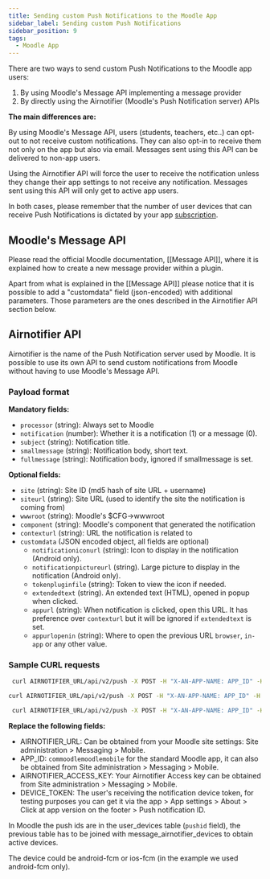 ```yaml
---
title: Sending custom Push Notifications to the Moodle App
sidebar_label: Sending custom Push Notifications
sidebar_position: 9
tags:
  - Moodle App
---
```


There are two ways to send custom Push Notifications to the Moodle app users:

1. By using Moodle's Message API implementing a message provider
2. By directly using the Airnotifier (Moodle's Push Notification server) APIs

**The main differences are:**

By using Moodle's Message API, users (students, teachers, etc..) can opt-out to not receive custom notifications. They can also opt-in to receive them not only on the app but also via email. Messages sent using this API can be delivered to non-app users.

Using the Airnotifier API will force the user to receive the notification unless they change their app settings to not receive any notification.
Messages sent using this API will only get to active app users.

In both cases, please remember that the number of user devices that can receive Push Notifications is dictated by your app [subscription](https://moodle.com/app/).

## Moodle's Message API

Please read the official Moodle documentation, [[Message API]], where it is explained how to create a new message provider within a plugin.

Apart from what is explained in the [[Message API]] please notice that it is possible to add a "customdata" field (json-encoded) with additional parameters. Those parameters are the ones described in the Airnotifier API section below.

## Airnotifier API

Airnotifier is the name of the Push Notification server used by Moodle. It is possible to use its own API to send custom notifications from Moodle without having to use Moodle's Message API.

### Payload format

**Mandatory fields:**

- `processor` (string): Always set to Moodle
- `notification` (number): Whether it is a notification (1) or a message (0).
- `subject` (string): Notification title.
- `smallmessage` (string): Notification body, short text.
- `fullmessage` (string): Notification body, ignored if smallmessage is set.

**Optional fields:**

- `site` (string): Site ID (md5 hash of site URL + username)
- `siteurl` (string): Site URL (used to identify the site the notification is coming from)
- `wwwroot` (string): Moodle's $CFG->wwwroot
- `component` (string): Moodle's component that generated the notification
- `contexturl` (string): URL the notification is related to
- `customdata` (JSON encoded object, all fields are optional)
  - `notificationiconurl` (string): Icon to display in the notification (Android only).
  - `notificationpictureurl` (string). Large picture to display in the notification (Android only).
  - `tokenpluginfile` (string): Token to view the icon if needed.
  - `extendedtext` (string). An extended text (HTML), opened in popup when clicked.
  - `appurl` (string): When notification is clicked, open this URL. It has preference over `contexturl` but it will be ignored if `extendedtext` is set.
  - `appurlopenin` (string): Where to open the previous URL `browser`, `in-app` or any other value.

### Sample CURL requests

```bash title="Simple notification, only subject and body:"
 curl AIRNOTIFIER_URL/api/v2/push -X POST -H "X-AN-APP-NAME: APP_ID" -H "X-AN-APP-KEY: AIRNOTIFIER_ACCESS_KEY" --data '{"device": "android-fcm", "token": "DEVICE_TOKEN",  "extra": {"processor" : "moodle", "notification": 1, "subject": "Title test", "fullmessage": "Message test"}}'
```

```bash title="Notification including an icon and picture (only displayed on Android devices) opening a popup with custom content on the app:"
curl AIRNOTIFIER_URL/api/v2/push -X POST -H "X-AN-APP-NAME: APP_ID" -H "X-AN-APP-KEY: AIRNOTIFIER_ACCESS_KEY" --data '{"device": "android-fcm", "token": "DEVICE_TOKEN", "extra": {"processor" : "moodle", "notification": 1, "subject": "Title test", "fullmessage": "Message test", "customdata": "{\\"extendedtext\\" : \\"Extended tex that will open in a popupt\\", \\"notificationiconurl\\" : \\"<https://picsum.photos/50\\">, \\"notificationpictureurl\\" : \\"<https://picsum.photos/200\\"}"}}'>
```

```bash title="Notification opening URL that can be handled by the app (a course within the app):"
 curl AIRNOTIFIER_URL/api/v2/push -X POST -H "X-AN-APP-NAME: APP_ID" -H "X-AN-APP-KEY: AIRNOTIFIER_ACCESS_KEY" --data '{"device": "android-fcm", "token": "DEVICE_TOKEN", "extra": {"processor" : "moodle", "notification": 1, "subject": "Title test", "fullmessage": "Message test", "customdata": "{ \\"appurl\\" : \\"<https://mymoodlesite.net/course/view.php?id=18\\">, \\"notificationiconurl\\" : \\"<https://picsum.photos/50\\">, \\"notificationpictureurl\\" : \\"<https://picsum.photos/200\\"}"}}'>
```

**Replace the following fields:**

- AIRNOTIFIER_URL: Can be obtained from your Moodle site settings: Site administration > Messaging > Mobile.
- APP_ID: `commoodlemoodlemobile` for the standard Moodle app, it can also be obtained from Site administration > Messaging > Mobile.
- AIRNOTIFIER_ACCESS_KEY: Your Airnotifier Access key can be obtained from Site administration > Messaging > Mobile.
- DEVICE_TOKEN: The user's receiving the notification device token, for testing purposes you can get it via the app > App settings > About > Click at app version on the footer > Push notification ID.

In Moodle the push ids are in the user_devices table (`pushid` field), the previous table has to be joined with message_airnotifier_devices to obtain active devices.

The device could be android-fcm or ios-fcm (in the example we used android-fcm only).
